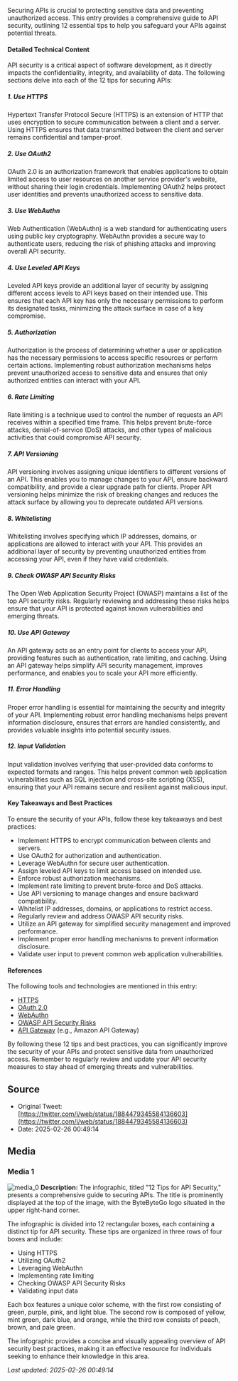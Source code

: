 Securing APIs is crucial to protecting sensitive data and preventing unauthorized access. This entry provides a comprehensive guide to API security, outlining 12 essential tips to help you safeguard your APIs against potential threats.

#### Detailed Technical Content
API security is a critical aspect of software development, as it directly impacts the confidentiality, integrity, and availability of data. The following sections delve into each of the 12 tips for securing APIs:

##### 1. Use HTTPS
Hypertext Transfer Protocol Secure (HTTPS) is an extension of HTTP that uses encryption to secure communication between a client and a server. Using HTTPS ensures that data transmitted between the client and server remains confidential and tamper-proof.

##### 2. Use OAuth2
OAuth 2.0 is an authorization framework that enables applications to obtain limited access to user resources on another service provider's website, without sharing their login credentials. Implementing OAuth2 helps protect user identities and prevents unauthorized access to sensitive data.

##### 3. Use WebAuthn
Web Authentication (WebAuthn) is a web standard for authenticating users using public key cryptography. WebAuthn provides a secure way to authenticate users, reducing the risk of phishing attacks and improving overall API security.

##### 4. Use Leveled API Keys
Leveled API keys provide an additional layer of security by assigning different access levels to API keys based on their intended use. This ensures that each API key has only the necessary permissions to perform its designated tasks, minimizing the attack surface in case of a key compromise.

##### 5. Authorization
Authorization is the process of determining whether a user or application has the necessary permissions to access specific resources or perform certain actions. Implementing robust authorization mechanisms helps prevent unauthorized access to sensitive data and ensures that only authorized entities can interact with your API.

##### 6. Rate Limiting
Rate limiting is a technique used to control the number of requests an API receives within a specified time frame. This helps prevent brute-force attacks, denial-of-service (DoS) attacks, and other types of malicious activities that could compromise API security.

##### 7. API Versioning
API versioning involves assigning unique identifiers to different versions of an API. This enables you to manage changes to your API, ensure backward compatibility, and provide a clear upgrade path for clients. Proper API versioning helps minimize the risk of breaking changes and reduces the attack surface by allowing you to deprecate outdated API versions.

##### 8. Whitelisting
Whitelisting involves specifying which IP addresses, domains, or applications are allowed to interact with your API. This provides an additional layer of security by preventing unauthorized entities from accessing your API, even if they have valid credentials.

##### 9. Check OWASP API Security Risks
The Open Web Application Security Project (OWASP) maintains a list of the top API security risks. Regularly reviewing and addressing these risks helps ensure that your API is protected against known vulnerabilities and emerging threats.

##### 10. Use API Gateway
An API gateway acts as an entry point for clients to access your API, providing features such as authentication, rate limiting, and caching. Using an API gateway helps simplify API security management, improves performance, and enables you to scale your API more efficiently.

##### 11. Error Handling
Proper error handling is essential for maintaining the security and integrity of your API. Implementing robust error handling mechanisms helps prevent information disclosure, ensures that errors are handled consistently, and provides valuable insights into potential security issues.

##### 12. Input Validation
Input validation involves verifying that user-provided data conforms to expected formats and ranges. This helps prevent common web application vulnerabilities such as SQL injection and cross-site scripting (XSS), ensuring that your API remains secure and resilient against malicious input.

#### Key Takeaways and Best Practices
To ensure the security of your APIs, follow these key takeaways and best practices:

* Implement HTTPS to encrypt communication between clients and servers.
* Use OAuth2 for authorization and authentication.
* Leverage WebAuthn for secure user authentication.
* Assign leveled API keys to limit access based on intended use.
* Enforce robust authorization mechanisms.
* Implement rate limiting to prevent brute-force and DoS attacks.
* Use API versioning to manage changes and ensure backward compatibility.
* Whitelist IP addresses, domains, or applications to restrict access.
* Regularly review and address OWASP API security risks.
* Utilize an API gateway for simplified security management and improved performance.
* Implement proper error handling mechanisms to prevent information disclosure.
* Validate user input to prevent common web application vulnerabilities.

#### References
The following tools and technologies are mentioned in this entry:

* [HTTPS](https://en.wikipedia.org/wiki/HTTPS)
* [OAuth 2.0](https://oauth.net/2/)
* [WebAuthn](https://www.w3.org/TR/webauthn-1/)
* [OWASP API Security Risks](https://owasp.org/www-project-api-security-risks/)
* [API Gateway](https://aws.amazon.com/api-gateway/) (e.g., Amazon API Gateway)

By following these 12 tips and best practices, you can significantly improve the security of your APIs and protect sensitive data from unauthorized access. Remember to regularly review and update your API security measures to stay ahead of emerging threats and vulnerabilities.
## Source

- Original Tweet: [https://twitter.com/i/web/status/1884479345584136603](https://twitter.com/i/web/status/1884479345584136603)
- Date: 2025-02-26 00:49:14


## Media

### Media 1
![media_0](./media_0.jpg)
**Description:** The infographic, titled "12 Tips for API Security," presents a comprehensive guide to securing APIs. The title is prominently displayed at the top of the image, with the ByteByteGo logo situated in the upper right-hand corner.

The infographic is divided into 12 rectangular boxes, each containing a distinct tip for API security. These tips are organized in three rows of four boxes and include:

* Using HTTPS
* Utilizing OAuth2
* Leveraging WebAuthn
* Implementing rate limiting
* Checking OWASP API Security Risks
* Validating input data

Each box features a unique color scheme, with the first row consisting of green, purple, pink, and light blue. The second row is composed of yellow, mint green, dark blue, and orange, while the third row consists of peach, brown, and pale green.

The infographic provides a concise and visually appealing overview of API security best practices, making it an effective resource for individuals seeking to enhance their knowledge in this area.

*Last updated: 2025-02-26 00:49:14*